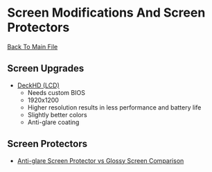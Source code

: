 # Screen Modifications And Screen Protectors
[Back To Main File](../README.md)

## Screen Upgrades
- [DeckHD (LCD)](https://www.deckhd.com/)
    - Needs custom BIOS
    - 1920x1200
    - Higher resolution results in less performance and battery life
    - Slightly better colors
    - Anti-glare coating

## Screen Protectors
- [Anti-glare Screen Protector vs Glossy Screen Comparison](https://www.reddit.com/r/SteamDeck_2/comments/1bbhsdg/antiglare_glossy_screen_protectors_comparison/)